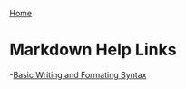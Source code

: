 [Home](https://pmargellos.github.io/reading-notes)

# Markdown Help Links

-[Basic Writing and Formating Syntax](https://docs.github.com/en/free-pro-team@latest/github/writing-on-github/basic-writing-and-formatting-syntax)
